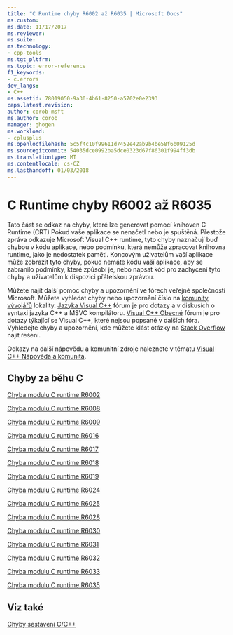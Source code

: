 ```yaml
---
title: "C Runtime chyby R6002 až R6035 | Microsoft Docs"
ms.custom: 
ms.date: 11/17/2017
ms.reviewer: 
ms.suite: 
ms.technology:
- cpp-tools
ms.tgt_pltfrm: 
ms.topic: error-reference
f1_keywords:
- c.errors
dev_langs:
- C++
ms.assetid: 78019050-9a30-4b61-8250-a5702e0e2393
caps.latest.revision: 
author: corob-msft
ms.author: corob
manager: ghogen
ms.workload:
- cplusplus
ms.openlocfilehash: 5c5f4c10f99611d7452e42ab9b4be58f6b09125d
ms.sourcegitcommit: 54035dce0992ba5dce0323d67f86301f994ff3db
ms.translationtype: MT
ms.contentlocale: cs-CZ
ms.lasthandoff: 01/03/2018
---
```

# <a name="c-runtime-errors-r6002-through-r6035"></a>C Runtime chyby R6002 až R6035

Tato část se odkaz na chyby, které lze generovat pomocí knihoven C Runtime (CRT) Pokud vaše aplikace se nenačetl nebo je spuštěná. Přestože zpráva odkazuje Microsoft Visual C++ runtime, tyto chyby naznačují buď chybou v kódu aplikace, nebo podmínku, která nemůže zpracovat knihovna runtime, jako je nedostatek paměti. Koncovým uživatelům vaší aplikace může zobrazit tyto chyby, pokud nemáte kódu vaší aplikace, aby se zabránilo podmínky, které způsobí je, nebo napsat kód pro zachycení tyto chyby a uživatelům k dispozici přátelskou zprávou.

Můžete najít další pomoc chyby a upozornění ve fórech veřejné společnosti Microsoft. Můžete vyhledat chyby nebo upozornění číslo na [komunity vývojářů](https://go.microsoft.com/fwlink/p/?linkid=820594) lokality. [Jazyka Visual C++](http://go.microsoft.com/fwlink/p/?linkid=158195) fórum je pro dotazy a v diskusích o syntaxi jazyka C++ a MSVC kompilátoru. [Visual C++ Obecné](http://go.microsoft.com/fwlink/p/?linkid=158194) fórum je pro dotazy týkající se Visual C++, které nejsou popsané v dalších fóra. Vyhledejte chyby a upozornění, kde můžete klást otázky na [Stack Overflow](http://stackoverflow.com/) najít řešení.

Odkazy na další nápovědu a komunitní zdroje naleznete v tématu [Visual C++ Nápověda a komunita](../../visual-cpp-help-and-community.md).

## <a name="c-runtime-errors"></a>Chyby za běhu C

[Chyba modulu C runtime R6002](../../error-messages/tool-errors/c-runtime-error-r6002.md)

[Chyba modulu C runtime R6008](../../error-messages/tool-errors/c-runtime-error-r6008.md)

[Chyba modulu C runtime R6009](../../error-messages/tool-errors/c-runtime-error-r6009.md)

[Chyba modulu C runtime R6016](../../error-messages/tool-errors/c-runtime-error-r6016.md)

[Chyba modulu C runtime R6017](../../error-messages/tool-errors/c-runtime-error-r6017.md)

[Chyba modulu C runtime R6018](../../error-messages/tool-errors/c-runtime-error-r6018.md)

[Chyba modulu C runtime R6019](../../error-messages/tool-errors/c-runtime-error-r6019.md)

[Chyba modulu C runtime R6024](../../error-messages/tool-errors/c-runtime-error-r6024.md)

[Chyba modulu C runtime R6025](../../error-messages/tool-errors/c-runtime-error-r6025.md)

[Chyba modulu C runtime R6028](../../error-messages/tool-errors/c-runtime-error-r6028.md)

[Chyba modulu C runtime R6030](../../error-messages/tool-errors/c-runtime-error-r6030.md)

[Chyba modulu C runtime R6031](../../error-messages/tool-errors/c-runtime-error-r6031.md)

[Chyba modulu C runtime R6032](../../error-messages/tool-errors/c-runtime-error-r6032.md)

[Chyba modulu C runtime R6033](../../error-messages/tool-errors/c-runtime-error-r6033.md)

[Chyba modulu C runtime R6035](../../error-messages/tool-errors/c-runtime-error-r6035.md)

## <a name="see-also"></a>Viz také

[Chyby sestavení C/C++](../../error-messages/compiler-errors-1/c-cpp-build-errors.md)  